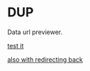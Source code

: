# DUP
Data url previewer.

[test it](https://theunch0senone.github.io/DUP/js/?script=alert(%27yes%27))

[also with redirecting back](https://theunch0senone.github.io/DUP/js/?script=alert(%22lol%22);https://github.com/TheUnch0senOne/DUP/blob/master/README.md)
